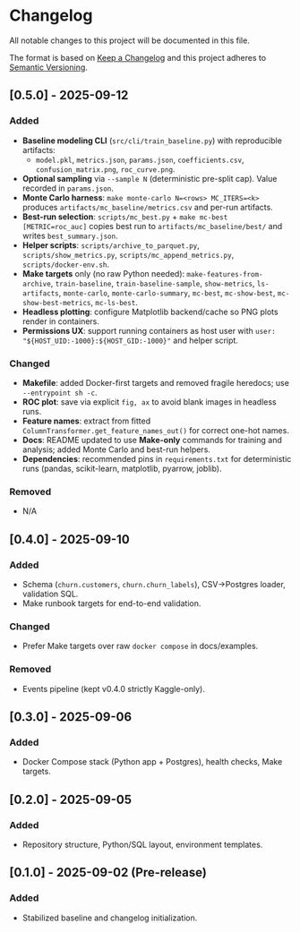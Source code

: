 # Changelog
All notable changes to this project will be documented in this file.

The format is based on [Keep a Changelog](https://keepachangelog.com/en/1.0.0/)
and this project adheres to [Semantic Versioning](https://semver.org/spec/v2.0.0.html).

## [0.5.0] - 2025-09-12
### Added
- **Baseline modeling CLI** (`src/cli/train_baseline.py`) with reproducible artifacts:
  - `model.pkl`, `metrics.json`, `params.json`, `coefficients.csv`, `confusion_matrix.png`, `roc_curve.png`.
- **Optional sampling** via `--sample N` (deterministic pre-split cap). Value recorded in `params.json`.
- **Monte Carlo harness**: `make monte-carlo N=<rows> MC_ITERS=<k>` produces `artifacts/mc_baseline/metrics.csv` and per-run artifacts.
- **Best-run selection**: `scripts/mc_best.py` + `make mc-best [METRIC=roc_auc]` copies best run to `artifacts/mc_baseline/best/` and writes `best_summary.json`.
- **Helper scripts**: `scripts/archive_to_parquet.py`, `scripts/show_metrics.py`, `scripts/mc_append_metrics.py`, `scripts/docker-env.sh`.
- **Make targets** only (no raw Python needed): `make-features-from-archive`, `train-baseline`, `train-baseline-sample`, `show-metrics`, `ls-artifacts`, `monte-carlo`, `monte-carlo-summary`, `mc-best`, `mc-show-best`, `mc-show-best-metrics`, `mc-ls-best`.
- **Headless plotting**: configure Matplotlib backend/cache so PNG plots render in containers.
- **Permissions UX**: support running containers as host user with `user: "${HOST_UID:-1000}:${HOST_GID:-1000}"` and helper script.

### Changed
- **Makefile**: added Docker-first targets and removed fragile heredocs; use `--entrypoint sh -c`.
- **ROC plot**: save via explicit `fig, ax` to avoid blank images in headless runs.
- **Feature names**: extract from fitted `ColumnTransformer.get_feature_names_out()` for correct one-hot names.
- **Docs**: README updated to use **Make-only** commands for training and analysis; added Monte Carlo and best-run helpers.
- **Dependencies**: recommended pins in `requirements.txt` for deterministic runs (pandas, scikit-learn, matplotlib, pyarrow, joblib).

### Removed
- N/A

## [0.4.0] - 2025-09-10
### Added
- Schema (`churn.customers`, `churn.churn_labels`), CSV→Postgres loader, validation SQL.
- Make runbook targets for end-to-end validation.
### Changed
- Prefer Make targets over raw `docker compose` in docs/examples.
### Removed
- Events pipeline (kept v0.4.0 strictly Kaggle-only).

## [0.3.0] - 2025-09-06
### Added
- Docker Compose stack (Python app + Postgres), health checks, Make targets.

## [0.2.0] - 2025-09-05
### Added
- Repository structure, Python/SQL layout, environment templates.

## [0.1.0] - 2025-09-02 (Pre-release)
### Added
- Stabilized baseline and changelog initialization.

